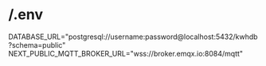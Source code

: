 # /.env
DATABASE_URL="postgresql://username:password@localhost:5432/kwhdb?schema=public"
NEXT_PUBLIC_MQTT_BROKER_URL="wss://broker.emqx.io:8084/mqtt"